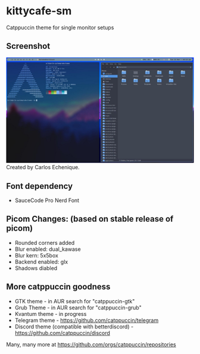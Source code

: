 # kittycafe-sm
Catppuccin theme for single monitor setups

## Screenshot
![Screenshot on single monitor](/screenshot.jpg)
Created by Carlos Echenique.

## Font dependency
- SauceCode Pro Nerd Font

## Picom Changes: (based on stable release of picom)
- Rounded corners added
- Blur enabled: dual_kawase
- Blur kern: 5x5box
- Backend enabled: glx
- Shadows diabled

## More catppuccin goodness
- GTK theme - in AUR search for "catppuccin-gtk"
- Grub Theme - in AUR search for "catppuccin-grub"
- Kvantum theme - in progress
- Telegram theme - https://github.com/catppuccin/telegram
- Discord theme (compatible with betterdiscord) - https://github.com/catppuccin/discord

Many, many more at https://github.com/orgs/catppuccin/repositories


